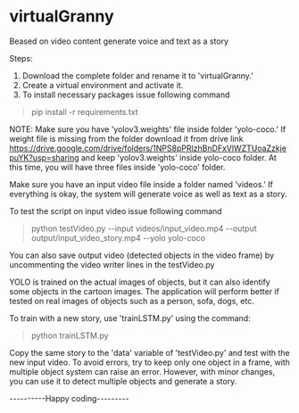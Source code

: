 # virtualGranny
Beased on video content generate voice and text as a story

Steps:
1. Download the complete folder and rename it to 'virtualGranny.'
2. Create a virtual environment and activate it.
3. To install necessary packages issue following command
>pip install -r requirements.txt

NOTE:  Make sure you have 'yolov3.weights' file inside folder 'yolo-coco.' If weight file is missing from the folder download it from drive link https://drive.google.com/drive/folders/1NPS8pPRlzhBnDFxVlWZTUoaZzkjepuYK?usp=sharing
and keep 'yolov3.weights' inside yolo-coco folder. At this time, you will have three files inside 'yolo-coco' folder.


Make sure you have an input video file inside a folder named 'videos.' If everything is okay, the system will generate voice as well as text as a story.

To test the script on input video issue following command
>python testVideo.py --input videos/input_video.mp4 --output output/input_video_story.mp4 --yolo yolo-coco

You can also save output video (detected objects in the video frame) by uncommenting the video writer lines in the testVideo.py



YOLO is trained on the actual images of objects, but it can also identify some objects in the cartoon images. The application will perform better if tested on real images of objects such as a person, sofa, dogs, etc.

To train with a new story, use 'trainLSTM.py' using the command:
>python trainLSTM.py

Copy the same story to the 'data' variable of 'testVideo.py' and test with the new input video. To avoid errors, try to keep only one object in a frame, with multiple object system can raise an error. However, with minor changes, you can use it to detect multiple objects
and generate a story.




----------Happy coding---------
